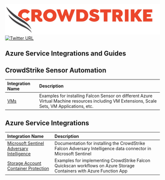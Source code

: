![CrowdStrike Falcon](https://raw.githubusercontent.com/CrowdStrike/falconpy/main/docs/asset/cs-logo.png) [![Twitter URL](https://img.shields.io/twitter/url?label=Follow%20%40CrowdStrike&style=social&url=https%3A%2F%2Ftwitter.com%2FCrowdStrike)](https://twitter.com/CrowdStrike)<br/>
## Azure Service Integrations and Guides

## CrowdStrike Sensor Automation
| Integration Name | Description |
|:-|:-|
| [VMs](vm) | Examples for installing Falcon Sensor on different Azure Virtual Machine resources including VM Extensions, Scale Sets, VM Applications, etc. |


## Azure Service Integrations
| Integration Name | Description |
|:-|:-|
| [Microsoft Sentinel Adversary Intelligence](adversary-intelligence) | Documentation for installing the CrowdStrike Falcon Adversary Intelligence data connector in Microsoft Sentinel |
| [Storage Account Container Protection](storage-account-container-protection) | Examples for implementing CrowdStrike Falcon Quickscan workflows on Azure Storage Containers with Azure Function App  |
